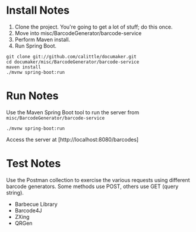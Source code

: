 # Install Notes
1. Clone the project. You're going to get a lot of stuff; do this once.
1. Move into misc/BarcodeGenerator/barcode-service
1. Perform Maven install.
1. Run Spring Boot.
```
git clone git://github.com/calittle/documaker.git
cd documaker/misc/BarcodeGenerator/barcode-service
maven install
./mvnw spring-boot:run
```
# Run Notes
Use the Maven Spring Boot tool to run the server from `misc/BarcodeGenerator/barcode-service`
```
./mvnw spring-boot:run
```
Access the server at [http://localhost:8080/barcodes]

# Test Notes
Use the Postman collection to exercise the various requests using different barcode generators. Some methods use POST, others use GET (query string).
* Barbecue Library
* Barcode4J
* ZXing
* QRGen

